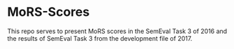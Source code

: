 # MoRS-Scores
This repo serves to present MoRS scores in the SemEval Task 3 of 2016 and the results of SemEval Task 3 from the development file  of 2017.
